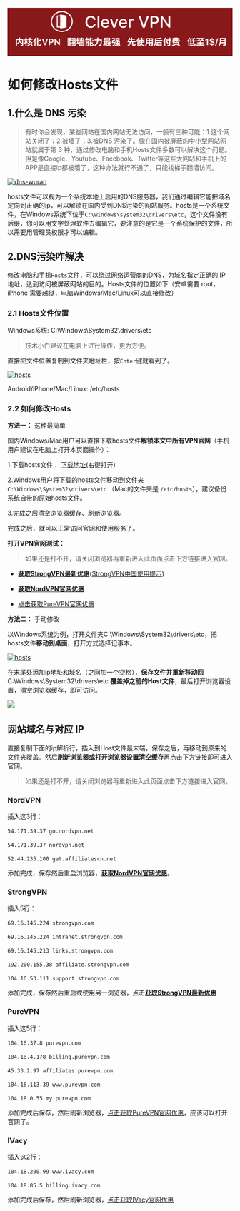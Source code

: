 
[![](https://github.com/vpn-wiki/vpncn.github.io/blob/master/vpn-wiki/clever-vpn.png)](https://www.clever-vpn.net)
# 如何修改Hosts文件

## 1.什么是 DNS 污染

>有时你会发现，某些网站在国内网站无法访问，一般有三种可能：1.这个网站关闭了；2.被墙了；3.被DNS 污染了。像在国内被屏蔽的中小型网站网站就属于第 3 种，通过修改电脑和手机Hosts文件多数可以解决这个问题。但是像Google、Youtube、Facebook、Twitter等这些大网站和手机上的APP是直接ip都被墙了，这种办法就行不通了，只能找梯子翻墙访问。

[![dns-wuran](https://www.safewebcn.com/img/dns-wuran-min.png)](#1%E4%BB%80%E4%B9%88%E6%98%AF-dns-%E6%B1%A1%E6%9F%93)

hosts文件可以视为一个系统本地上启用的DNS服务器，我们通过编辑它能把域名定向到正确的ip，可以解锁在国内受到DNS污染的网站服务。hosts是一个系统文件，在Windows系统下位于`C:\windows\system32\drivers\etc`，这个文件没有后缀，你可以用文字处理软件去编辑它，要注意的是它是一个系统保护的文件，所以需要用管理员权限才可以编辑。

## 2.DNS污染咋解决

修改电脑和手机`Hosts`文件，可以绕过网络运营商的DNS，为域名指定正确的 IP 地址，达到访问被屏蔽网站的目的。Hosts文件的位置如下（安卓需要 root，iPhone 需要越狱，电脑Windows/Mac/Linux可以直接修改）

### 2.1 Hosts文件位置

Windows系统: C:\Windows\System32\drivers\etc

>技术小白建议在电脑上进行操作，更为方便。

直接把文件位置复制到文件夹地址栏，按`Enter`键就看到了。

[![hosts](https://www.safewebcn.com/img/hosts-min.png)](#21-hosts文件位置)

Android/iPhone/Mac/Linux: /etc/hosts

### 2.2 如何修改Hosts

**方法一：** 这种最简单

国内Windows/Mac用户可以直接下载hosts文件**解锁本文中所有VPN官网**（手机用户建议在电脑上打开本页面操作）：

1.下载hosts文件： <a rel="nofollow noopener" href="http://linkv.org/download/hosts" target="_blank"> 下载地址</a>(右键打开)

2.Windows用户将下载的hosts文件移动到文件夹 `C:\Windows\System32\drivers\etc` （Mac的文件夹是 `/etc/hosts`），建议备份系统自带的原始hosts文件。

3.完成之后清空浏览器缓存、刷新浏览器。

完成之后，就可以正常访问官网和使用服务了。

**打开VPN官网测试：**

>如果还是打不开，请关闭浏览器再重新进入此页面点击下方链接进入官网。

- [**获取StrongVPN最新优惠**](https://linkv.org/strongcn/)([StrongVPN中国使用提示](https://vpncn.github.io/#2-strongvpn--%E6%80%A7%E4%BB%B7%E6%AF%94%E6%9C%80%E4%BD%B3))

- [**获取NordVPN官网优惠**](https://linkv.org/nord/)

- [点击获取PureVPN官网优惠](https://linkv.org/pure/)


**方法二：** 手动修改

以Windows系统为例，打开文件夹C:\Windows\System32\drivers\etc，把 hosts文件**移动到桌面**，打开方式选择记事本。

[![hosts](https://www.safewebcn.com/img/hosts-open-min.png)](#22-如何修改hosts)

在末尾处添加ip地址和域名（之间加一个空格），**保存文件并重新移动回** C:\Windows\System32\drivers\etc **覆盖掉之前的Host文件**，最后打开浏览器设置，清空浏览器缓存，即可访问。

[![](https://www.safewebcn.com/img/hosts-edit-min.png)](#22-如何修改hosts)

## 网站域名与对应 IP

直接复制下面的ip解析行，插入到Host文件最末端，保存之后，再移动到原来的文件夹覆盖。然后**刷新浏览器或打开浏览器设置清空缓存**再点击下方链接即可进入官网。

>如果还是打不开，请关闭浏览器再重新进入此页面点击下方链接进入官网。



### NordVPN

插入这3行：

`54.171.39.37 go.nordvpn.net`

`54.171.39.37 nordvpn.net`

`52.44.235.100 get.affiliatescn.net`

添加完成，保存然后重启浏览器，[**获取NordVPN官网优惠**](http://linkv.org/nord)。

### StrongVPN

插入5行：

`69.16.145.224 strongvpn.com`

`69.16.145.224 intranet.strongvpn.com`

`69.16.145.213 links.strongvpn.com`

`192.200.155.38 affiliate.strongvpn.com`

`104.16.53.111 support.strongvpn.com`

添加完成，保存然后重启或使用另一浏览器，点击[**获取StrongVPN最新优惠**](https://linkv.org/strongcn/)

### PureVPN

插入这5行：

`104.16.37.8 purevpn.com`

`104.18.4.178 billing.purevpn.com`

`45.33.2.97 affiliates.purevpn.com`

`104.16.113.39 www.purevpn.com`

`104.18.0.55 my.purevpn.com`

添加完成后保存，然后刷新浏览器，[点击获取PureVPN官网优惠](https://linkv.org/pure/)，应该可以打开官网了。

### IVacy

插入这2行：

`104.18.200.99 www.ivacy.com`

`104.18.85.5 billing.ivacy.com`

添加完成后保存，然后刷新浏览器，[点击获取IVacy官网优惠](https://linkv.org/ivacy/)
